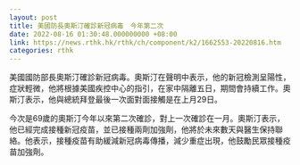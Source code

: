 ```yaml
---
layout: post
title: 美國防長奧斯汀確診新冠病毒　今年第二次
date: 2022-08-16 01:30:48.000000000 +08:00
link: https://news.rthk.hk/rthk/ch/component/k2/1662553-20220816.htm
categories: rthk
---
```


美國國防部長奧斯汀確診新冠病毒。奧斯汀在聲明中表示，他的新冠檢測呈陽性，症狀輕微，他將根據美國疾控中心的指引，在家中隔離五日，期間會持續工作。奧斯汀表示，他與總統拜登最後一次面對面接觸是在上月29日。

今次是69歲的奧斯汀今年以來第二次確診，對上一次確診在一月。奧斯汀表示，他已經完成接種新冠疫苗，並已接種兩劑加強劑，他將於未來數天與醫生保持聯絡。他表示，接種疫苗有助緩減新冠病毒傳播，減少重症出現，他鼓勵民眾接種疫苗加強劑。

